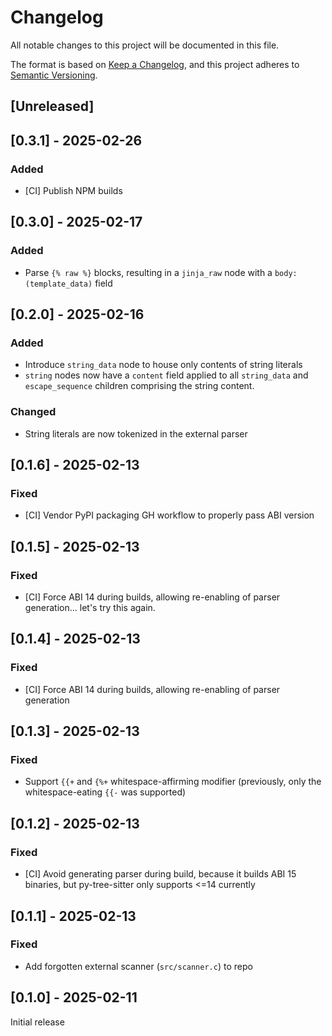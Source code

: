 # Changelog

All notable changes to this project will be documented in this file.

The format is based on [Keep a Changelog](https://keepachangelog.com/en/1.1.0/),
and this project adheres to [Semantic Versioning](https://semver.org/spec/v2.0.0.html).

## [Unreleased]


## [0.3.1] - 2025-02-26
### Added
- [CI] Publish NPM builds


## [0.3.0] - 2025-02-17
### Added
- Parse `{% raw %}` blocks, resulting in a `jinja_raw` node with a `body: (template_data)` field


## [0.2.0] - 2025-02-16
### Added
- Introduce `string_data` node to house only contents of string literals
- `string` nodes now have a `content` field applied to all `string_data` and `escape_sequence` children comprising the string content.

### Changed
- String literals are now tokenized in the external parser


## [0.1.6] - 2025-02-13
### Fixed
- [CI] Vendor PyPI packaging GH workflow to properly pass ABI version


## [0.1.5] - 2025-02-13
### Fixed
- [CI] Force ABI 14 during builds, allowing re-enabling of parser generation... let's try this again.


## [0.1.4] - 2025-02-13
### Fixed
- [CI] Force ABI 14 during builds, allowing re-enabling of parser generation


## [0.1.3] - 2025-02-13
### Fixed
- Support `{{+` and `{%+` whitespace-affirming modifier (previously, only the whitespace-eating `{{-` was supported)


## [0.1.2] - 2025-02-13
### Fixed
- [CI] Avoid generating parser during build, because it builds ABI 15 binaries, but py-tree-sitter only supports <=14 currently


## [0.1.1] - 2025-02-13
### Fixed
- Add forgotten external scanner (`src/scanner.c`) to repo


## [0.1.0] - 2025-02-11
Initial release

